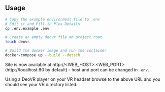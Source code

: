 ## Usage

```bash
# Copy the example environment file to .env
# Edit it and Fill in Plex Details
cp .env.example .env

# Create an empty deovr file on project root
touch deovr

# Build the docker image and run the container
docker-compose up --build --detach
```
Site is now available at http://<WEB_HOST>:<WEB_PORT> (http://localhost:80 by default) - host and port can be changed in `.env`.

Using a DeoVR player on your VR headset browse to the above URL and you should see your VR directory listed.
